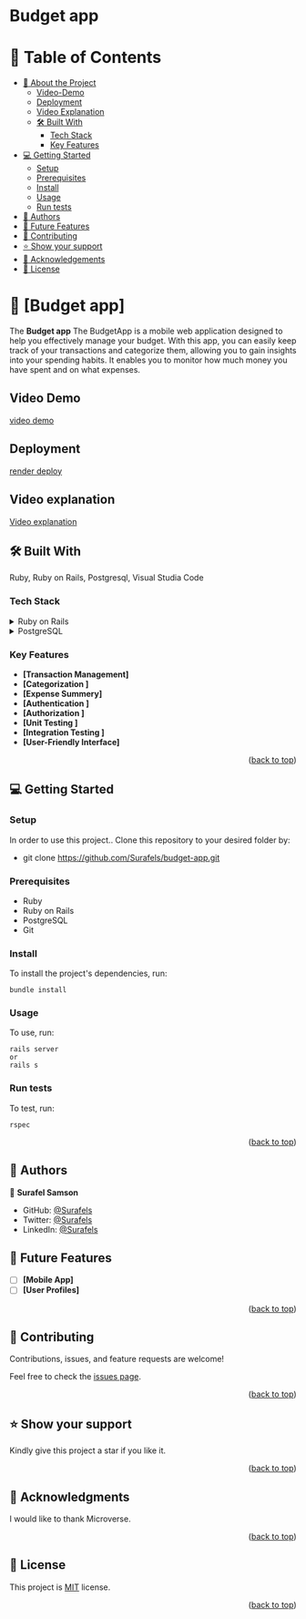 # Budget app

<a name="readme-top"></a>

# 📗 Table of Contents

- [📖 About the Project](#about-project)
  - [ Video-Demo](#video-demo)
  - [ Deployment](#deployment)
  - [ Video Explanation](#video-explanation)
  - [🛠 Built With](#built-with)
    - [Tech Stack](#tech-stack)
    - [Key Features](#key-features)
- [💻 Getting Started](#getting-started)
  - [Setup](#setup)
  - [Prerequisites](#prerequisites)
  - [Install](#install)
  - [Usage](#usage)
  - [Run tests](#run-tests)
- [👥 Authors](#authors)
- [🔭 Future Features](#future-features)
- [🤝 Contributing](#contributing)
- [⭐️ Show your support](#support)
- [🙏 Acknowledgements](#acknowledgements)
- [📝 License](#license)

# 📖 [Budget app] <a name="about-project"></a>

The **Budget app** The BudgetApp is a mobile web application designed to help you effectively manage your budget. With this app, you can easily keep track of your transactions and categorize them, allowing you to gain insights into your spending habits. It enables you to monitor how much money you have spent and on what expenses.

## Video Demo <a name="video-demo"></a>
[video demo](https://drive.google.com/file/d/1WRbTmMTHdQDJpThucKnnXOEF6tEjDoHI/view?usp=sharing)

## Deployment 

[render deploy](https://my-budget-app-qq58.onrender.com)

## Video explanation

[Video explanation]()

## 🛠 Built With <a name="built-with"></a>

Ruby, Ruby on Rails, Postgresql, Visual Studia Code

### Tech Stack <a name="tech-stack"></a>

<details>
  <summary>Ruby on Rails</summary>
</details>

<details>
  <summary>PostgreSQL</summary>
</details>

### Key Features <a name="key-features"></a>

- **[Transaction Management]**
- **[Categorization ]**
- **[Expense Summery]**
- **[Authentication ]**
- **[Authorization ]**
- **[Unit Testing ]**
- **[Integration Testing ]**
- **[User-Friendly Interface]**


<p align="right">(<a href="#readme-top">back to top</a>)</p>

## 💻 Getting Started <a name="getting-started"></a>

### Setup <a name="setup"></a>

In order to use this project.. Clone this repository to your desired folder by:

- git clone https://github.com/Surafels/budget-app.git

### Prerequisites <a name="prerequisites"></a>

- Ruby
- Ruby on Rails
- PostgreSQL
- Git

### Install <a name="install"></a>

To install the project's dependencies, run:

```
bundle install
```

### Usage <a name="usage"></a>

To use, run:

```
rails server
or
rails s
```

### Run tests <a name="run tests"></a>

To test, run:

```
rspec
```

<p align="right">(<a href="#readme-top">back to top</a>)</p>

## 👥 Authors <a name="authors"></a>

👤 **Surafel Samson**
- GitHub: [@Surafels](https://github.com/Surafels)
- Twitter: [@Surafels](https://twitter.com/SurafelSamson2)
- LinkedIn: [@Surafels](https://www.linkedin.com/in/surafel-samson-4b2635267/)

## 🔭 Future Features <a name="future-features"></a>

- [ ] **[Mobile App]**
- [ ] **[User Profiles]**

<p align="right">(<a href="#readme-top">back to top</a>)</p>

## 🤝 Contributing <a name="contributing"></a>

Contributions, issues, and feature requests are welcome!

Feel free to check the [issues page](https://github.com/Surafels/budget-app/issues).

<p align="right">(<a href="#readme-top">back to top</a>)</p>

## ⭐️ Show your support <a name="support"></a>

Kindly give this project a star if you like it.

<p align="right">(<a href="#readme-top">back to top</a>)</p>

## 🙏 Acknowledgments <a name="acknowledgements"></a>

I would like to thank Microverse.

<p align="right">(<a href="#readme-top">back to top</a>)</p>

## 📝 License <a name="license"></a>

This project is [MIT](/LICENSE) license.

<p align="right">(<a href="#readme-top">back to top</a>)</p>
